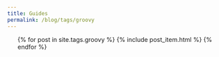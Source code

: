 ```yaml
---
title: Guides
permalink: /blog/tags/groovy
---
```

<ul class="artlist hotsearch">
{% for post in site.tags.groovy %}
{% include post_item.html %}
{% endfor %}
</ul>